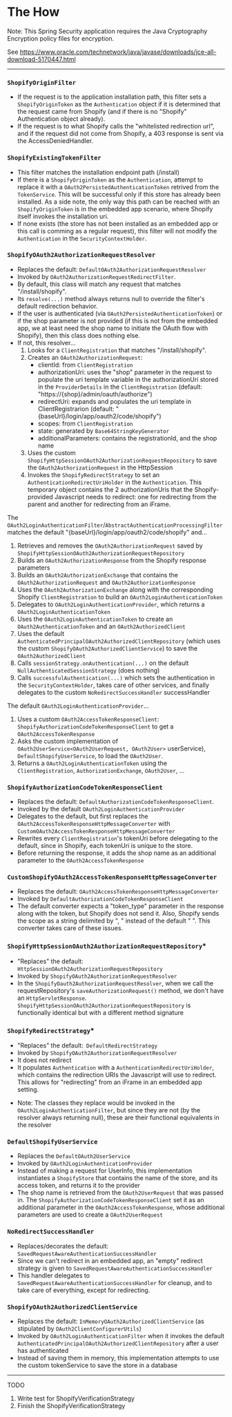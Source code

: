 # The How

Note: This Spring Security application requires the Java Cryptography Encryption policy files for encryption.

See https://www.oracle.com/technetwork/java/javase/downloads/jce-all-download-5170447.html

***************************************

### `ShopifyOriginFilter`
- If the request is to the application installation path, this filter sets a `ShopifyOriginToken` as the `Authentication` object if it is determined that the request came from Shopify (and if there is no "Shopify" Authentication object already).
- If the request is to what Shopify calls the "whitelisted redirection url", and if the request did not come from Shopify, a 403 response is sent via the AccessDeniedHandler.

### `ShopifyExistingTokenFilter`
- This filter matches the installation endpoint path (/install)
- If there is a `ShopifyOriginToken` as the `Authentication`, attempt to replace it with a `OAuth2PersistedAuthenticationToken` retrived from the `TokenService`. This will be successful only if this store has already been installed. As a side note, the only way this path can be reached with an `ShopifyOriginToken` is in the embedded app scenario, where Shopify itself invokes the installation uri.
- If none exists (the store has not been installed as an embedded app or this call is comming as a regular request), this filter will not modify the `Authentication` in the `SecurityContextHolder`.

### `ShopifyOAuth2AuthorizationRequestResolver`
- Replaces the default: `DefaultOAuth2AuthorizationRequestResolver`
- Invoked by `OAuth2AuthorizationRequestRedirectFilter`.
- By default, this class will match any request that matches "/install/shopify".
- Its `resolve(...)` method always returns null to override the filter's default redirection behavior.
- If the user is authenticated (via `OAuth2PersistedAuthenticationToken`) or if the shop parameter is not provided (if this is not from the embedded app, we at least need the shop name to initiate the OAuth flow with Shopify), then this class does nothing else.
- If not, this resolver... 
	1. Looks for a `ClientRegistration` that matches "/install/shopify".
	2. Creates an `OAuth2AuthorizationRequest`:
		- clientId: from `ClientRegistration`
		- authorizationUri: uses the "shop" parameter in the request to populate the uri template variable in the authorizationUri stored in the `ProviderDetails` in the `ClientRegistration` (default: "https://{shop}/admin/oauth/authorize")
		- redirectUri: expands and populates the uri template in ClientRegistrarion (default: "{baseUrl}/login/app/oauth2/code/shopify")
		- scopes: from `ClientRegistration`
		- state: generated by `Base64StringKeyGenerator`
		- additionalParameters: contains the registrationId, and the shop name
	3. Uses the custom `ShopifyHttpSessionOAuth2AuthorizationRequestRepository` to save the `OAuth2AuthorizationRequest` in the HttpSession
	4. Invokes the `ShopifyRedirectStrategy` to set an `AuthenticationRedirectUriHolder` in the `Authentication`. This temporary object contains the 2 authorizationUris that the Shopify-provided Javascript needs to redirect: one for redirecting from the parent and another for redirecting from an iFrame.


The `OAuth2LoginAuthenticationFilter`/`AbstractAuthenticationProcessingFilter` matches the default "{baseUrl}/login/app/oauth2/code/shopify" and...
1. Retrieves and removes the `OAuth2AuthorizationRequest` saved by `ShopifyHttpSessionOAuth2AuthorizationRequestRepository`
2. Builds an `OAuth2AuthorizationResponse` from the Shopify response parameters
3. Builds an `OAuth2AuthorizationExchange` that contains the `OAuth2AuthorizationRequest` and `OAuth2AuthorizationResponse` 
4. Uses the `OAuth2AuthorizationExchange` along with the corresponding Shopify `ClientRegistration` to build an `OAuth2LoginAuthenticationToken`
5. Delegates to `OAuth2LoginAuthenticationProvider`, which returns a `OAuth2LoginAuthenticationToken`
6. Uses the `OAuth2LoginAuthenticationToken` to create an `OAuth2AuthenticationToken` and an `OAuth2AuthorizedClient`
7. Uses the default `AuthenticatedPrincipalOAuth2AuthorizedClientRepository` (which uses the custom `ShopifyOAuth2AuthorizedClientService`) to save the `OAuth2AuthorizedClient`
8. Calls `sessionStrategy.onAuthentication(...)` on the default `NullAuthenticatedSessionStrategy` (does nothing)
9. Calls `successfulAuthentication(...)` which sets the authentication in the `SecurityContextHolder`, takes care of other services, and finally delegates to the custom `NoRedirectSuccessHandler` successHandler



The default `OAuth2LoginAuthenticationProvider`...
1. Uses a custom `OAuth2AccessTokenResponseClient`: `ShopifyAuthorizationCodeTokenResponseClient` to get a `OAuth2AccessTokenResponse`
2. Asks the custom implementation of `OAuth2UserService<OAuth2UserRequest, OAuth2User>` userService), `DefaultShopifyUserService`, to load the `OAuth2User`.
3. Returns a `OAuth2LoginAuthenticationToken` using the `ClientRegistration`, `AuthorizationExchange`, `OAuth2User`, ...



### `ShopifyAuthorizationCodeTokenResponseClient`
- Replaces the default: `DefaultAuthorizationCodeTokenResponseClient`.
- Invoked by the default `OAuth2LoginAuthenticationProvider`
- Delegates to the default, but first replaces the `OAuth2AccessTokenResponseHttpMessageConverter` with `CustomOAuth2AccessTokenResponseHttpMessageConverter`
- Rewrites every `ClientRegistration`'s tokenUri before delegating to the default, since in Shopify, each tokenUri is unique to the store.
- Before returning the response, it adds the shop name as an additional parameter to the `OAuth2AccessTokenResponse`


### `CustomShopifyOAuth2AccessTokenResponseHttpMessageConverter`
- Replaces the default: `OAuth2AccessTokenResponseHttpMessageConverter`
- Invoked by `DefaultAuthorizationCodeTokenResponseClient`
- The default converter expects a "token_type" parameter in the response along with the token, but Shopify does not send it. Also, Shopify sends the scope as a string delimited by ", " instead of the default " ". This converter takes care of these issues.



### `ShopifyHttpSessionOAuth2AuthorizationRequestRepository`*
- "Replaces" the default: `HttpSessionOAuth2AuthorizationRequestRepository`
- Invoked by `ShopifyOAuth2AuthorizationRequestResolver`
- In the `ShopifyOauth2AuthorizationRequestResolver`, when we call the requestRepository's `saveAuthorizationRequest()` method, we don't have an `HttpServletResponse`. `ShopifyHttpSessionOAuth2AuthorizationRequestRepository` is functionally identical but with a different method signature


### `ShopifyRedirectStrategy`*
- "Replaces" the default:` DefaultRedirectStrategy`
- Invoked by `ShopifyOAuth2AuthorizationRequestResolver`
- It does not redirect
- It populates `Authentication` with a `AuthenticationRedirectUriHolder`, which contains the redirection URIs the Javascript will use to redirect. This allows for "redirecting" from an iFrame in an embedded app setting.


* Note: The classes they replace would be invoked in the `OAuth2LoginAuthenticationFilter`, but since they are not (by the resolver always returning null), these are their functional equivalents in the resolver



### `DefaultShopifyUserService`
- Replaces the `DefaultOAuth2UserService`
- Invoked by `OAuth2LoginAuthenticationProvider`
- Instead of making a request for UserInfo, this implementation instantiates a `ShopifyStore` that contains the name of the store, and its access token, and returns it to the provider
- The shop name is retrieved from the `OAuth2UserRequest` that was passed in. The `ShopifyAuthorizationCodeTokenResponseClient` set it as an additional parameter in the `OAuth2AccessTokenResponse`, whose additional parameters are used to create a `OAuth2UserRequest`


### `NoRedirectSuccessHandler`
- Replaces/decorates the default: `SavedRequestAwareAuthenticationSuccessHandler`
- Since we can't redirect in an embedded app, an "empty" redirect strategy is given to `SavedRequestAwareAuthenticationSuccessHandler`
- This handler delegates to `SavedRequestAwareAuthenticationSuccessHandler` for cleanup, and to take care of everything, except for redirecting.


### `ShopifyOAuth2AuthorizedClientService`
- Replaces the default: `InMemoryOAuth2AuthorizedClientService` (as stipulated by `OAuth2ClientConfigurerUtils`)
- Invoked by `OAuth2LoginAuthenticationFilter` when it invokes the default `AuthenticatedPrincipalOAuth2AuthorizedClientRepository` after a user has authenticated
- Instead of saving them in memory, this implementation attempts to use the custom tokenService to save the store in a database



***********************************

TODO
1. Write test for ShopifyVerificationStrategy
2. Finish the ShopifyVerificationStrategy